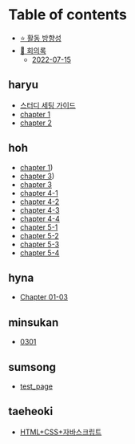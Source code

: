 # Table of contents

* [⭐ 활동 방향성](README.md)
* [📙 회의록](undefined/README.md)
  * [2022-07-15](undefined/2022-07-15.md)

## haryu

* [스터디 세팅 가이드](haryu/00.md)
* [chapter 1](haryu/01.md)
* [chapter 2](haryu/02.md)

## hoh

* [chapter 1](hoh/01.%20%EC%9B%B9%20%EA%B0%9C%EB%B0%9C%20%EC%8B%9C%EC%9E%91%ED%95%98%EA%B8%B0.md))
* [chapter 3](hoh/03.%20HTML%20%EA%B8%B0%EB%B3%B8%20%EB%AC%B8%EC%84%9C%20%EB%A7%8C%EB%93%A4%EA%B8%B0.md))
* [chapter 3](hoh/03.%20HTML%20%EA%B8%B0%EB%B3%B8%20%EB%AC%B8%EC%84%9C%20%EB%A7%8C%EB%93%A4%EA%B8%B0%3A%20%EC%8B%9C%EB%A9%98%ED%8B%B1%20%ED%83%9C%EA%B7%B8.md)
* [chapter 4-1](hoh/04-01.%20%ED%85%8D%EC%8A%A4%ED%8A%B8%20%EC%9E%85%EB%A0%A5%ED%95%98%EA%B8%B0.md)
* [chapter 4-2](hoh/04-02.%20%EB%AA%A9%EB%A1%9D%20%EB%A7%8C%EB%93%A4%EA%B8%B0.md)
* [chapter 4-3](hoh/04-03.%20%ED%91%9C%20%EB%A7%8C%EB%93%A4%EA%B8%B0.md)
* [chapter 4-4](hoh/04-04.%20%EC%9D%B4%EB%AF%B8%EC%A7%80%20%EC%82%BD%EC%9E%85%ED%95%98%EA%B8%B0.md)
* [chapter 5-1](hoh/05-01.%ED%8F%BC%20%EC%82%BD%EC%9E%85%ED%95%98%EA%B8%B0.md)
* [chapter 5-2](hoh/05-02.%20input%ED%83%9C%EA%B7%B8%20-%20type%20%EC%86%8D%EC%84%B1.md)
* [chapter 5-3](hoh/05-03.%20input%20%ED%83%9C%EA%B7%B8%20-%20%EA%B7%B8%20%EC%99%B8%20%EC%86%8D%EC%84%B1.md)
* [chapter 5-4](hoh/05-04.%20%EB%8B%A4%EB%A5%B8%20%ED%83%9C%EA%B7%B8%EB%93%A4.md)

## hyna

* [Chapter 01-03](hyna/Chapter\_01-03.md)

## minsukan

* [0301](minsukan/03-1.md)

## sumsong

* [test\_page](sumsong/page-5.md)

## taeheoki

* [HTML+CSS+자바스크립트](taeheoki/HTML+CSS+자바스크립트.md)
